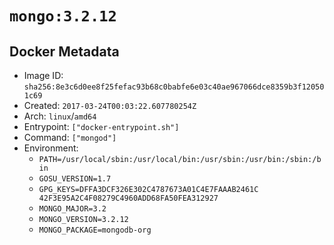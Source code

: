 # `mongo:3.2.12`

## Docker Metadata

- Image ID: `sha256:8e3c6d0ee8f25fefac93b68c0babfe6e03c40ae967066dce8359b3f120501c69`
- Created: `2017-03-24T00:03:22.607780254Z`
- Arch: `linux`/`amd64`
- Entrypoint: `["docker-entrypoint.sh"]`
- Command: `["mongod"]`
- Environment:
  - `PATH=/usr/local/sbin:/usr/local/bin:/usr/sbin:/usr/bin:/sbin:/bin`
  - `GOSU_VERSION=1.7`
  - `GPG_KEYS=DFFA3DCF326E302C4787673A01C4E7FAAAB2461C 	42F3E95A2C4F08279C4960ADD68FA50FEA312927`
  - `MONGO_MAJOR=3.2`
  - `MONGO_VERSION=3.2.12`
  - `MONGO_PACKAGE=mongodb-org`
